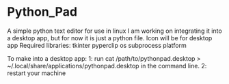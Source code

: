 # Python_Pad
A simple python text editor for use in linux
I am working on integrating it into a desktop app, but for now it is just a python file.
Icon will be for desktop app
Required libraries:
  tkinter
  pyperclip
  os
  subprocess
  platform

To make into a desktop app:
1: run cat /path/to/pythonpad.desktop > ~/.local/share/applications/pythonpad.desktop in the command line.
2: restart your machine
